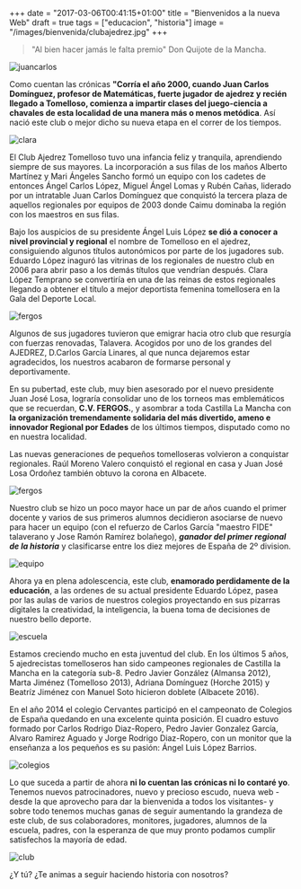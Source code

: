 +++
date = "2017-03-06T00:41:15+01:00"
title = "Bienvenidos a la nueva Web"
draft = true
tags = ["educacion", "historia"]
image = "/images/bienvenida/clubajedrez.jpg"
+++

> "Al bien hacer jamás le falta premio" Don Quijote de la Mancha.

![juancarlos](/images/bienvenida/juacarlos.jpg)

Como cuentan las crónicas **"Corría el año 2000, cuando Juan Carlos Domínguez, profesor de Matemáticas, fuerte jugador de ajedrez y recién llegado a Tomelloso, comienza a impartir clases del juego-ciencia a chavales de esta localidad de una manera más o menos metódica**. Así nació este club o mejor dicho su nueva etapa en el correr de los tiempos.

![clara](/images/bienvenida/clara.JPG)

El Club Ajedrez Tomelloso tuvo una infancia feliz y tranquila, aprendiendo siempre de sus mayores. La incorporación a sus filas de los maños Alberto Martínez y Mari Ángeles Sancho formó un equipo con los cadetes de entonces Ángel Carlos López, Miguel Ángel Lomas y Rubén Cañas, liderado por un intratable Juan Carlos Domínguez que conquistó la tercera plaza de aquellos regionales por equipos de 2003 donde Caimu dominaba la región con los maestros en sus filas. 

Bajo los auspicios de su presidente Ángel Luis López **se dió a conocer a nivel provincial y regional** el nombre de Tomelloso en el ajedrez, consiguiendo algunos títulos autonómicos por parte de los jugadores sub. Eduardo López inaguró las vitrinas de los regionales de nuestro club en 2006 para abrir paso a los demás títulos que vendrían después. Clara López Temprano se convertiría en una de las reinas de estos regionales llegando a obtener el título a mejor deportista femenina tomellosera en la Gala del Deporte Local.

![fergos](/images/bienvenida/3equipos2003.JPG)

Algunos de sus jugadores tuvieron que emigrar hacia otro club que resurgía con fuerzas renovadas, Talavera. Acogidos por uno de los grandes del AJEDREZ, D.Carlos García Linares, al que nunca dejaremos estar agradecidos, los nuestros acabaron de formarse personal y deportivamente.

En su pubertad, este club, muy bien asesorado por el nuevo presidente Juan José Losa, lograría consolidar uno de los torneos mas emblemáticos que se recuerdan, **C.V. FERGOS.**, y asombrar a toda Castilla La Mancha con **la organización tremendamente solidaria del más divertido, ameno e innovador Regional por Edades** de los últimos tiempos, disputado como no en nuestra localidad.

Las nuevas generaciones de pequeños tomelloseras volvieron a conquistar regionales. Raúl Moreno Valero conquistó el regional en casa y Juan José Losa Ordoñez también obtuvo la corona en Albacete.

![fergos](/images/bienvenida/juanjo.JPG)

Nuestro club se hizo un poco mayor hace un par de años cuando el primer docente y varios de sus primeros alumnos decidieron asociarse de nuevo para hacer un equipo (con el refuerzo de Carlos García "maestro FIDE" talaverano y Jose Ramón Ramírez bolañego),  ***ganador del primer regional de la historia*** y clasificarse entre los diez mejores de España de 2º division.

![equipo](/images/bienvenida/equipo.jpg)

Ahora ya en plena adolescencia, este club, **enamorado perdidamente de la educación**, a las ordenes de su actual presidente Eduardo López, pasea por las aulas de varios de nuestros colegios proyectando en sus pizarras digitales la creatividad, la inteligencia, la buena toma de decisiones de nuestro bello deporte.

![escuela](/images/bienvenida/escuela.jpg)


Estamos creciendo mucho en esta juventud del club. En los últimos 5 años, 5 ajedrecistas tomelloseros han sido campeones regionales de Castilla la Mancha en la categoría sub-8. Pedro Javier González (Almansa 2012), Marta Jiménez (Tomelloso 2013), Adriana Domínguez (Horche 2015) y Beatríz Jiménez con Manuel Soto hicieron doblete (Albacete 2016).

En el año 2014 el colegio Cervantes participó en el campeonato de Colegios de España quedando en una excelente quinta posición. El cuadro estuvo formado por Carlos Rodrigo Diaz-Ropero, Pedro Javier Gonzalez García, Alvaro Ramirez Aguado y Jorge Rodrigo Diaz-Ropero, con un monitor que la enseñanza a los pequeños es su pasión: Ángel Luis López Barrios.

![colegios](/images/bienvenida/colegio_cervantes.JPG)

Lo que suceda a partir de ahora **ni lo cuentan las crónicas ni lo contaré yo**. Tenemos nuevos patrocinadores, nuevo y precioso escudo, nueva web -desde la que aprovecho para dar la bienvenida a todos los visitantes- y sobre todo tenemos muchas ganas de seguir aumentando la grandeza de este club, de sus colaboradores, monitores, jugadores, alumnos de la escuela, padres, con la esperanza de que muy pronto podamos cumplir satisfechos la mayoría de edad.

![club](/images/bienvenida/clubajedrez.jpg)

¿Y tú? ¿Te animas a seguir haciendo historia con nosotros?
